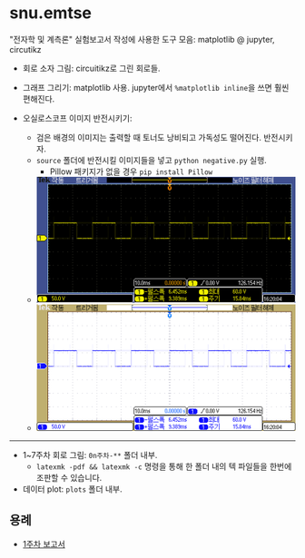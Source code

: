 # snu.emtse
"전자학 및 계측론" 실험보고서 작성에 사용한 도구 모음: matplotlib @ jupyter, circutikz

- 회로 소자 그림: circuitikz로 그린 회로들.
- 그래프 그리기: matplotlib 사용. jupyter에서 `%matplotlib inline`을 쓰면 훨씬 편해진다.

- 오실로스코프 이미지 반전시키기:
  - 검은 배경의 이미지는 출력할 때 토너도 낭비되고 가독성도 떨어진다. 반전시키자.
  - `source` 폴더에 반전시킬 이미지들을 넣고 `python negative.py` 실행.
    - Pillow 패키지가 없을 경우 `pip install Pillow`
  - ![](./imagetools/source/TEK00070.PNG)
  - ![](./imagetools/result/neg-TEK00070.PNG)

---

- 1~7주차 회로 그림: `0n주차-**` 폴더 내부.
  - `latexmk -pdf && latexmk -c` 명령을 통해 한 폴더 내의 텍 파일들을 한번에 조판할 수 있습니다.
- 데이터 plot: `plots`  폴더 내부.



## 용례

- [1주차 보고서](https://cdn.jsdelivr.net/gh/seungwonpark/snu.emtse/LM1_Team01.pdf)

